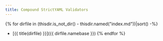 ```yaml
---
title: Compound StrictYAML Validators
---
```


{% for dirfile in (thisdir.is_not_dir() - thisdir.named("index.md"))|sort() -%}
- [{{ title(dirfile) }}]({{ dirfile.namebase }})
{% endfor %}
